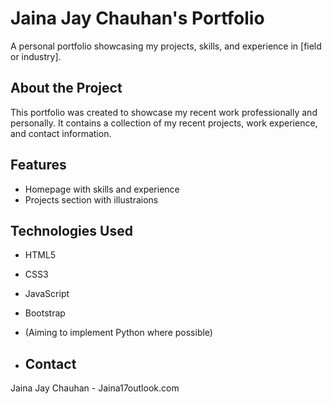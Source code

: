 # Jaina Jay Chauhan's Portfolio
A personal portfolio showcasing my projects, skills, and experience in [field or industry].

## About the Project
This portfolio was created to showcase my recent work professionally and personally. It contains a collection of my recent projects, work experience, and contact information.

## Features
- Homepage with skills and experience
- Projects section with illustraions 

## Technologies Used
- HTML5
- CSS3 
- JavaScript
- Bootstrap 
- (Aiming to implement Python where possible)

- ## Contact
Jaina Jay Chauhan - Jaina17outlook.com
